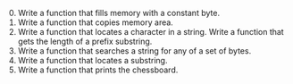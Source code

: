 0. Write a function that fills memory with a constant byte.
1. Write a function that copies memory area.
2. Write a function that locates a character in a string.
Write a function that gets the length of a prefix substring.
4. Write a function that searches a string for any of a set of bytes.
5. Write a function that locates a substring.
6. Write a function that prints the chessboard.
